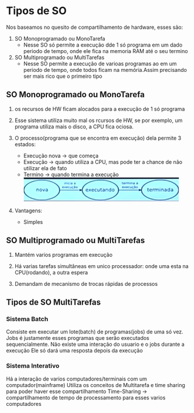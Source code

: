 # Tipos de SO
Nos baseamos no quesito de compartilhamento de hardware, esses são:
1. SO Monoprogramado ou MonoTarefa
    - Nesse SO só permite a execução dde 1 só programa em um dado periodo de tempo, onde ele fica na memoria RAM até o seu termino
2. SO Multiprogramado ou MultiTarefas
    - Nesse SO permite a execução de varioas programas ao em um periodo de tempo, onde todos ficam na memória.Assim precisando ser mais rico que o primeiro tipo
## SO Monoprogramado ou MonoTarefa
1. os recursos de HW ficam alocados para a execução de 1 só programa

2. Esse sistema utiliza muito mal os rcursos de HW, se por exemplo, um programa utiliza mais o disco, a CPU fica ociosa.

3. O processo(programa que se encontra em execução) dela permite 3 estados:
    - Execução nova -> que começa
    - Execução -> quando utiliza a CPU, mas pode ter a chance de não utilizar ela de fato
    - Termino -> quando termina a execução
![estados](./images/Screenshot%20from%202022-09-11%2020-26-46.png)
4. Vantagens:
    - Simples


## SO Multiprogramado ou MultiTarefas
1. Mantém varios programas em execução

2. Há varias tarefas simultâneas em unico processador: onde uma esta na CPU(rodando), a outra espera

3. Demandam de mecanismo de trocas rápidas de processos

## Tipos de SO MultiTarefas
### Sistema Batch
Consiste em executar um lote(batch) de programas(jobs) de uma só vez.
Jobs é justamente esses programas que serão executados sequencialmente.
Não existe uma interação do usuario e o jobs durante a execução
Ele só dará uma resposta depois da execução

### Sistema Interativo
Há a interação de varios computadores/terminais com um computador(mainframe)
Utiliza os conceitos de Multitarefa e time sharing para poder haver esse compartilhamento
Time-Sharing -> compartilhamento de tempo de processamento para esses varios computadores



